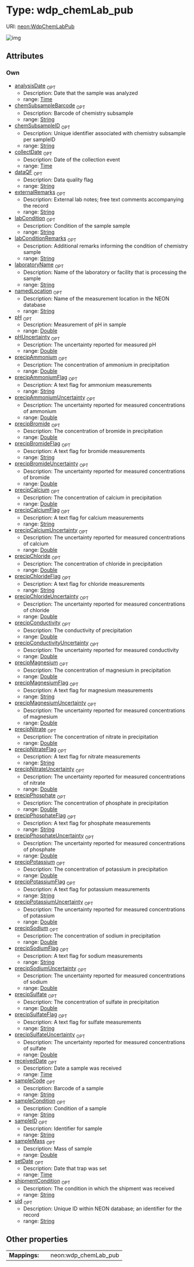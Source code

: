 
# Type: wdp_chemLab_pub




URI: [neon:WdpChemLabPub](https://data.neonscience.org/WdpChemLabPub)


![img](http://yuml.me/diagram/nofunky;dir:TB/class/[WdpChemLabPub&#124;uid:string%20%3F;sampleID:string%20%3F;setDate:time%20%3F;collectDate:time%20%3F;laboratoryName:string%20%3F;pH:double%20%3F;shipmentCondition:string%20%3F;externalRemarks:string%20%3F;receivedDate:time%20%3F;analysisDate:time%20%3F;sampleCode:string%20%3F;chemSubsampleID:string%20%3F;chemSubsampleBarcode:string%20%3F;dataQF:string%20%3F;sampleCondition:string%20%3F;labCondition:string%20%3F;labConditionRemarks:string%20%3F;pHUncertainty:double%20%3F;precipAmmonium:double%20%3F;precipAmmoniumFlag:string%20%3F;precipAmmoniumUncertainty:double%20%3F;precipBromide:double%20%3F;precipBromideFlag:string%20%3F;precipBromideUncertainty:double%20%3F;precipCalcium:double%20%3F;precipCalciumFlag:string%20%3F;precipCalciumUncertainty:double%20%3F;precipChloride:double%20%3F;precipChlorideFlag:string%20%3F;precipChlorideUncertainty:double%20%3F;precipConductivity:double%20%3F;precipConductivityUncertainty:double%20%3F;precipMagnesium:double%20%3F;precipMagnesiumFlag:string%20%3F;precipMagnesiumUncertainty:double%20%3F;precipNitrate:double%20%3F;precipNitrateFlag:string%20%3F;precipNitrateUncertainty:double%20%3F;precipPhosphate:double%20%3F;precipPhosphateFlag:string%20%3F;precipPhosphateUncertainty:double%20%3F;precipPotassium:double%20%3F;precipPotassiumFlag:string%20%3F;precipPotassiumUncertainty:double%20%3F;precipSodium:double%20%3F;precipSodiumFlag:string%20%3F;precipSodiumUncertainty:double%20%3F;precipSulfate:double%20%3F;precipSulfateFlag:string%20%3F;precipSulfateUncertainty:double%20%3F;namedLocation:string%20%3F;sampleMass:double%20%3F])

## Attributes


### Own

 * [analysisDate](analysisDate.md)  <sub>OPT</sub>
    * Description: Date that the sample was analyzed
    * range: [Time](types/Time.md)
 * [chemSubsampleBarcode](chemSubsampleBarcode.md)  <sub>OPT</sub>
    * Description: Barcode of chemistry subsample
    * range: [String](types/String.md)
 * [chemSubsampleID](chemSubsampleID.md)  <sub>OPT</sub>
    * Description: Unique identifier associated with chemistry subsample per sampleID
    * range: [String](types/String.md)
 * [collectDate](collectDate.md)  <sub>OPT</sub>
    * Description: Date of the collection event
    * range: [Time](types/Time.md)
 * [dataQF](dataQF.md)  <sub>OPT</sub>
    * Description: Data quality flag
    * range: [String](types/String.md)
 * [externalRemarks](externalRemarks.md)  <sub>OPT</sub>
    * Description: External lab notes; free text comments accompanying the record
    * range: [String](types/String.md)
 * [labCondition](labCondition.md)  <sub>OPT</sub>
    * Description: Condition of the sample sample
    * range: [String](types/String.md)
 * [labConditionRemarks](labConditionRemarks.md)  <sub>OPT</sub>
    * Description: Additional remarks informing the condition of chemistry sample
    * range: [String](types/String.md)
 * [laboratoryName](laboratoryName.md)  <sub>OPT</sub>
    * Description: Name of the laboratory or facility that is processing the sample
    * range: [String](types/String.md)
 * [namedLocation](namedLocation.md)  <sub>OPT</sub>
    * Description: Name of the measurement location in the NEON database
    * range: [String](types/String.md)
 * [pH](pH.md)  <sub>OPT</sub>
    * Description: Measurement of pH in sample
    * range: [Double](types/Double.md)
 * [pHUncertainty](pHUncertainty.md)  <sub>OPT</sub>
    * Description: The uncertainty reported for measured pH
    * range: [Double](types/Double.md)
 * [precipAmmonium](precipAmmonium.md)  <sub>OPT</sub>
    * Description: The concentration of ammonium in precipitation
    * range: [Double](types/Double.md)
 * [precipAmmoniumFlag](precipAmmoniumFlag.md)  <sub>OPT</sub>
    * Description: A text flag for ammonium measurements
    * range: [String](types/String.md)
 * [precipAmmoniumUncertainty](precipAmmoniumUncertainty.md)  <sub>OPT</sub>
    * Description: The uncertainty reported for measured concentrations of ammonium
    * range: [Double](types/Double.md)
 * [precipBromide](precipBromide.md)  <sub>OPT</sub>
    * Description: The concentration of bromide in precipitation
    * range: [Double](types/Double.md)
 * [precipBromideFlag](precipBromideFlag.md)  <sub>OPT</sub>
    * Description: A text flag for bromide measurements
    * range: [String](types/String.md)
 * [precipBromideUncertainty](precipBromideUncertainty.md)  <sub>OPT</sub>
    * Description: The uncertainty reported for measured concentrations of bromide
    * range: [Double](types/Double.md)
 * [precipCalcium](precipCalcium.md)  <sub>OPT</sub>
    * Description: The concentration of calcium in precipitation
    * range: [Double](types/Double.md)
 * [precipCalciumFlag](precipCalciumFlag.md)  <sub>OPT</sub>
    * Description: A text flag for calcium measurements
    * range: [String](types/String.md)
 * [precipCalciumUncertainty](precipCalciumUncertainty.md)  <sub>OPT</sub>
    * Description: The uncertainty reported for measured concentrations of calcium
    * range: [Double](types/Double.md)
 * [precipChloride](precipChloride.md)  <sub>OPT</sub>
    * Description: The concentration of chloride in precipitation
    * range: [Double](types/Double.md)
 * [precipChlorideFlag](precipChlorideFlag.md)  <sub>OPT</sub>
    * Description: A text flag for chloride measurements
    * range: [String](types/String.md)
 * [precipChlorideUncertainty](precipChlorideUncertainty.md)  <sub>OPT</sub>
    * Description: The uncertainty reported for measured concentrations of chloride
    * range: [Double](types/Double.md)
 * [precipConductivity](precipConductivity.md)  <sub>OPT</sub>
    * Description: The conductivity of precipitation
    * range: [Double](types/Double.md)
 * [precipConductivityUncertainty](precipConductivityUncertainty.md)  <sub>OPT</sub>
    * Description: The uncertainty reported for measured conductivity
    * range: [Double](types/Double.md)
 * [precipMagnesium](precipMagnesium.md)  <sub>OPT</sub>
    * Description: The concentration of magnesium in precipitation
    * range: [Double](types/Double.md)
 * [precipMagnesiumFlag](precipMagnesiumFlag.md)  <sub>OPT</sub>
    * Description: A text flag for magnesium measurements
    * range: [String](types/String.md)
 * [precipMagnesiumUncertainty](precipMagnesiumUncertainty.md)  <sub>OPT</sub>
    * Description: The uncertainty reported for measured concentrations of magnesium
    * range: [Double](types/Double.md)
 * [precipNitrate](precipNitrate.md)  <sub>OPT</sub>
    * Description: The concentration of nitrate in precipitation
    * range: [Double](types/Double.md)
 * [precipNitrateFlag](precipNitrateFlag.md)  <sub>OPT</sub>
    * Description: A text flag for nitrate measurements
    * range: [String](types/String.md)
 * [precipNitrateUncertainty](precipNitrateUncertainty.md)  <sub>OPT</sub>
    * Description: The uncertainty reported for measured concentrations of nitrate
    * range: [Double](types/Double.md)
 * [precipPhosphate](precipPhosphate.md)  <sub>OPT</sub>
    * Description: The concentration of phosphate in precipitation
    * range: [Double](types/Double.md)
 * [precipPhosphateFlag](precipPhosphateFlag.md)  <sub>OPT</sub>
    * Description: A text flag for phosphate measurements
    * range: [String](types/String.md)
 * [precipPhosphateUncertainty](precipPhosphateUncertainty.md)  <sub>OPT</sub>
    * Description: The uncertainty reported for measured concentrations of phosphate
    * range: [Double](types/Double.md)
 * [precipPotassium](precipPotassium.md)  <sub>OPT</sub>
    * Description: The concentration of potassium in precipitation
    * range: [Double](types/Double.md)
 * [precipPotassiumFlag](precipPotassiumFlag.md)  <sub>OPT</sub>
    * Description: A text flag for potassium measurements
    * range: [String](types/String.md)
 * [precipPotassiumUncertainty](precipPotassiumUncertainty.md)  <sub>OPT</sub>
    * Description: The uncertainty reported for measured concentrations of potassium
    * range: [Double](types/Double.md)
 * [precipSodium](precipSodium.md)  <sub>OPT</sub>
    * Description: The concentration of sodium in precipitation
    * range: [Double](types/Double.md)
 * [precipSodiumFlag](precipSodiumFlag.md)  <sub>OPT</sub>
    * Description: A text flag for sodium measurements
    * range: [String](types/String.md)
 * [precipSodiumUncertainty](precipSodiumUncertainty.md)  <sub>OPT</sub>
    * Description: The uncertainty reported for measured concentrations of sodium
    * range: [Double](types/Double.md)
 * [precipSulfate](precipSulfate.md)  <sub>OPT</sub>
    * Description: The concentration of sulfate in precipitation
    * range: [Double](types/Double.md)
 * [precipSulfateFlag](precipSulfateFlag.md)  <sub>OPT</sub>
    * Description: A text flag for sulfate measurements
    * range: [String](types/String.md)
 * [precipSulfateUncertainty](precipSulfateUncertainty.md)  <sub>OPT</sub>
    * Description: The uncertainty reported for measured concentrations of sulfate
    * range: [Double](types/Double.md)
 * [receivedDate](receivedDate.md)  <sub>OPT</sub>
    * Description: Date a sample was received
    * range: [Time](types/Time.md)
 * [sampleCode](sampleCode.md)  <sub>OPT</sub>
    * Description: Barcode of a sample
    * range: [String](types/String.md)
 * [sampleCondition](sampleCondition.md)  <sub>OPT</sub>
    * Description: Condition of a sample
    * range: [String](types/String.md)
 * [sampleID](sampleID.md)  <sub>OPT</sub>
    * Description: Identifier for sample
    * range: [String](types/String.md)
 * [sampleMass](sampleMass.md)  <sub>OPT</sub>
    * Description: Mass of sample
    * range: [Double](types/Double.md)
 * [setDate](setDate.md)  <sub>OPT</sub>
    * Description: Date that trap was set
    * range: [Time](types/Time.md)
 * [shipmentCondition](shipmentCondition.md)  <sub>OPT</sub>
    * Description: The condition in which the shipment was received
    * range: [String](types/String.md)
 * [uid](uid.md)  <sub>OPT</sub>
    * Description: Unique ID within NEON database; an identifier for the record
    * range: [String](types/String.md)

## Other properties

|  |  |  |
| --- | --- | --- |
| **Mappings:** | | neon:wdp_chemLab_pub |

